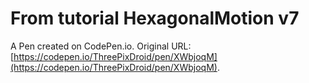 # From tutorial HexagonalMotion v7

A Pen created on CodePen.io. Original URL: [https://codepen.io/ThreePixDroid/pen/XWbjoqM](https://codepen.io/ThreePixDroid/pen/XWbjoqM).


